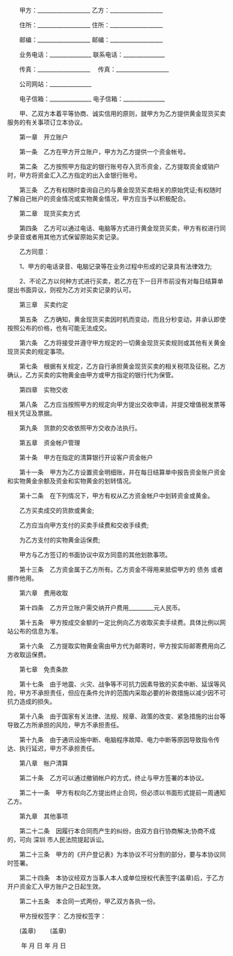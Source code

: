 
 


　　甲方：___________________ 乙方：___________________


　　住所：___________________ 住所：___________________


　　邮编：___________________ 邮编：___________________


　　业务电话：_______________ 联系电话：_______________


　　传真：___________________　 传真：___________________


　　公司网站：_______________


　　电子信箱：_______________ 电子信箱：_______________


　　甲、乙双方本着平等协商、诚实信用的原则，就甲方为乙方提供黄金现货买卖服务的有关事项订立本协议。


　　第一章　开立账户


　　第一条　乙方在甲方开立账户，甲方为乙方提供一个资金帐号。


　　第二条　乙方按照甲方指定的银行账号存入货币资金，乙方提取资金或销户时，甲方将资金汇入乙方指定的出入金银行账号。


　　第三条　乙方有权随时查询自己的与黄金现货买卖相关的原始凭证;有权随时了解自己帐户的资金情况或实物黄金情况，甲方应当予以积极配合。


　　第二章　现货买卖方式


　　第四条　乙方可以通过电话、电脑等方式进行黄金现货买卖，甲方有权进行同步录音或者用其他方式保留原始买卖记录。


　　乙方同意：


　　1、甲方的电话录音、电脑记录等在业务过程中形成的记录具有法律效力;


　　2、不论乙方以何种方式进行买卖，若乙方在下一日开市前没有对每日结算单提出书面异议，则视为乙方对买卖记录的认可。


　　第三章　买卖约定


　　第五条　乙方确知，黄金现货买卖因时机而变动，而且分秒变动，并承认即使按照公布的价格，也有可能无法成交。


　　第六条　乙方将接受并遵守甲方规定的一切黄金现货买卖规则或其他有关黄金现货买卖的规定事项。


　　第七条　根据有关规定，乙方自行承担黄金现货买卖的相关税项及征税。乙方确认，乙方买卖的实物黄金由甲方或甲方指定的银行代为保管。


　　第四章　实物交收


　　第八条　乙方应当按照甲方的规定向甲方提出交收申请，并提交增值税发票等相关凭证及票据。


　　第九条　货款的交收依照甲方交收办法执行。


　　第五章　资金帐户管理


　　第十条　甲方在指定的清算银行开设客户资金帐户


　　第十一条　甲方为乙方设置资金明细账，并在每日结算单中报告资金账户资金和实物黄金余额及资金和实物黄金的划转情况。


　　第十二条　在下列情况下，甲方有权从乙方资金帐户中划转资金或黄金。


　　乙方买卖成交的货款或黄金;


　　乙方应当向甲方支付的买卖手续费和交收手续费;


　　为乙方支付的实物黄金运保费;


　　甲方与乙方签订的书面协议中双方同意的其他划款事项。


　　第十三条　乙方资金属于乙方所有。乙方资金不得用来抵偿甲方的
债务
或者挪作他用。


　　第六章　费用收取


　　第十四条　乙方开立账户需交纳开户费用_________元人民币。


　　第十五条　甲方按成交金额的一定比例向乙方收取买卖手续费。具体比例以网站公布的信息为准。


　　第十六条　乙方提取实物黄金需由甲方代为邮寄时，甲方按实际邮寄费用向乙方收取运保费。


　　第七章　免责条款


　　第十七条　由于地震、火灾、战争等不可抗力因素导致的买卖中断、延误等风险，甲方不承担责任，但应在条件允许的范围内采取必要的补救措施以减少因不可抗力造成的损失。


　　第十八条　由于国家有关法律、法规、规章、政策的改变、紧急措施的出台等导致乙方所承担的风险，甲方不承担责任。


　　第十九条　由于通讯设施中断、电脑程序故障、电力中断等原因导致指令传达、执行延迟，甲方不承担责任。


　　第八章　帐户清算


　　第二十条　乙方可以通过撤销帐户的方式，终止与甲方签署的本协议。


　　第二十一条　甲方有权向乙方提出终止合同，但必须以书面形式提前一周通知乙方。


　　第九章　其他事项


　　第二十二条　因履行本合同而产生的纠纷，由双方自行协商解决;协商不成的，可向
深圳
市人民法院提起诉讼。


　　第二十三条　甲方的《开户登记表》为本协议不可分割的部分，要与本协议同时签署。


　　第二十四条　本协议经双方当事人本人或单位授权代表签字(盖章)后，于乙方开户资金汇入甲方账户之日起生效。


　　第二十五条　本合同一式两份，甲乙双方各执一份。


　　甲方授权签字：             乙方授权签字：


　　(盖章)　　               (盖章)


　　        年   月  日                 年   月   日




 


 

 
 
 
 
 
  


  
 

  


  


  
 
 
 
 


